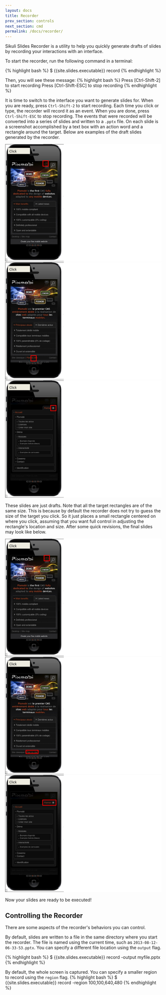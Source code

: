 ```yaml
---
layout: docs
title: Recorder
prev_section: controls
next_section: cmd
permalink: /docs/recorder/
---
```


Sikuli Slides Recorder is a utility to help you quickly generate drafts of slides by recording your interactions with an interface.

To start the recorder, run the following command in a terminal:

{% highlight bash %}
$ {{site.slides.executable}} record
{% endhighlight %}

Then, you will see these message:
{% highlight bash %}
Press [Ctrl-Shift-2] to start recording
Press [Ctrl-Shift-ESC] to stop recording
{% endhighlight %}

It is time to switch to the interface you want to generate slides for. When you are ready, press `Ctrl-Shift-2` to start recording. Each time you click or type, the recorder will record it as an event. When you are done, press `Ctrl-Shift-ESC` to stop recording. The events that were recorded will be converted into a series of slides and written to a `.pptx` file. On each slide is a screenshot accomplished by a text box with an action word and a rectangle around the target. Below are examples of the draft slides generated by the recorder.

<img src="/img/recorder_draft1.jpg" class="one-third img-polaroid">
<img src="/img/recorder_draft2.jpg" class="one-third img-polaroid">
<img src="/img/recorder_draft3.jpg" class="one-third img-polaroid">

These slides are just drafts. Note that all the target rectangles are of the same size. This is because by default the recorder does not try to guess the size of the target you click. So it just places a small rectangle centered on where you click, assuming that you want full control in adjusting the rectangle's location and size. After some quick revisions, the final slides may look like below.

<img src="/img/recorder_revised1.jpg" class="one-third img-polaroid">
<img src="/img/recorder_revised2.jpg" class="one-third img-polaroid">
<img src="/img/recorder_revised3.jpg" class="one-third img-polaroid">

Now your slides are ready to be executed!

## Controlling the Recorder

There are some aspects of the recorder's behaviors you can control.

By default, slides are written to a file in the same directory where you start the recorder. The file is named using the current time, such as `2013-08-12-06-33-53.pptx`. You can specify a different file location using the `output` flag.

{% highlight bash %}
$ {{site.slides.executable}} record -output myfile.pptx
{% endhighlight %}

By default, the whole screen is captured. You can specify a smaller region to record using the `region` flag.
{% highlight bash %}
$ {{site.slides.executable}} record -region 100,100,640,480
{% endhighlight %}

